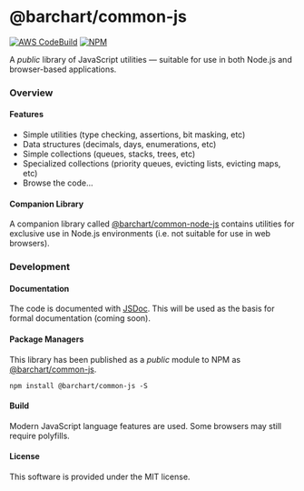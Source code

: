 # @barchart/common-js

[![AWS CodeBuild](https://codebuild.us-east-1.amazonaws.com/badges?uuid=eyJlbmNyeXB0ZWREYXRhIjoiYjhPK3NyazNKNlo4QmQzblZnbFFuR2ljMUljdXlRWGp6MEtaWW1pREpBRndCSkk1MkZyUDJCdzZWcCsxbEU5NERuZFhTU0RKZG9NbStjbTFIa3JnRlI4PSIsIml2UGFyYW1ldGVyU3BlYyI6IkFtZFhHQ0NLV0lhUlBoaWUiLCJtYXRlcmlhbFNldFNlcmlhbCI6MX0%3D&branch=master)](https://github.com/barchart/common-js)
[![NPM](https://img.shields.io/npm/v/@barchart/common-js)](https://www.npmjs.com/package/@barchart/common-js)

A *public* library of JavaScript utilities — suitable for use in both Node.js and browser-based applications.

### Overview

#### Features

* Simple utilities (type checking, assertions, bit masking, etc)
* Data structures (decimals, days, enumerations, etc)
* Simple collections (queues, stacks, trees, etc)
* Specialized collections (priority queues, evicting lists, evicting maps, etc)
* Browse the code...

#### Companion Library

A companion library called [@barchart/common-node-js](https://github.com/barchart/barchart-common-node-js) contains utilities for exclusive use in Node.js environments (i.e. not suitable for use in web browsers).

### Development

#### Documentation

The code is documented with [JSDoc](http://usejsdoc.org/). This will be used as the basis for formal documentation (coming soon).

#### Package Managers

This library has been published as a *public* module to NPM as [@barchart/common-js](https://www.npmjs.com/package/@barchart/common-js).

```shell
npm install @barchart/common-js -S
```

#### Build

Modern JavaScript language features are used. Some browsers may still require polyfills.

#### License

This software is provided under the MIT license.